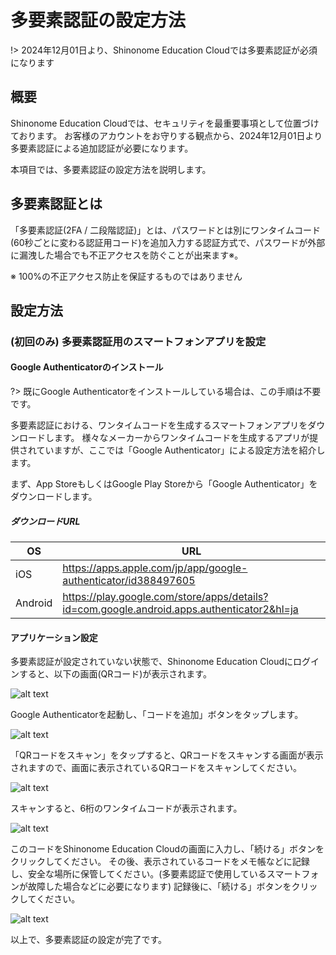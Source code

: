 # 多要素認証の設定方法

!> 2024年12月01日より、Shinonome Education Cloudでは多要素認証が必須になります

## 概要

Shinonome Education Cloudでは、セキュリティを最重要事項として位置づけております。
お客様のアカウントをお守りする観点から、2024年12月01日より多要素認証による追加認証が必要になります。

本項目では、多要素認証の設定方法を説明します。

## 多要素認証とは

「多要素認証(2FA / 二段階認証)」とは、パスワードとは別にワンタイムコード(60秒ごとに変わる認証用コード)を追加入力する認証方式で、パスワードが外部に漏洩した場合でも不正アクセスを防ぐことが出来ます※。

※ 100%の不正アクセス防止を保証するものではありません

## 設定方法

### (初回のみ) 多要素認証用のスマートフォンアプリを設定

#### Google Authenticatorのインストール

?> 既にGoogle Authenticatorをインストールしている場合は、この手順は不要です。

多要素認証における、ワンタイムコードを生成するスマートフォンアプリをダウンロードします。
様々なメーカーからワンタイムコードを生成するアプリが提供されていますが、ここでは「Google Authenticator」による設定方法を紹介します。

まず、App StoreもしくはGoogle Play Storeから「Google Authenticator」をダウンロードします。

##### ダウンロードURL

| OS | URL |
| --- | --- |
| iOS | https://apps.apple.com/jp/app/google-authenticator/id388497605 |
| Android | https://play.google.com/store/apps/details?id=com.google.android.apps.authenticator2&hl=ja |

#### アプリケーション設定

多要素認証が設定されていない状態で、Shinonome Education Cloudにログインすると、以下の画面(QRコード)が表示されます。

![alt text](image-1.png ':size=500')

Google Authenticatorを起動し、「コードを追加」ボタンをタップします。

![alt text](IMG_0547.PNG ':size=500')

「QRコードをスキャン」をタップすると、QRコードをスキャンする画面が表示されますので、画面に表示されているQRコードをスキャンしてください。

![alt text](IMG_0548.PNG ':size=500')

スキャンすると、6桁のワンタイムコードが表示されます。

![alt text](IMG_0549.PNG ':size=500')

このコードをShinonome Education Cloudの画面に入力し、「続ける」ボタンをクリックしてください。
その後、表示されているコードをメモ帳などに記録し、安全な場所に保管してください。(多要素認証で使用しているスマートフォンが故障した場合などに必要になります)
記録後に、「続ける」ボタンをクリックしてください。

![alt text](image-2.png ':size=500')


以上で、多要素認証の設定が完了です。